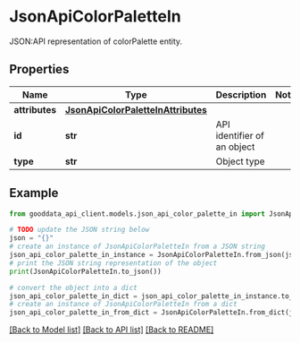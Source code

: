 # JsonApiColorPaletteIn

JSON:API representation of colorPalette entity.

## Properties

Name | Type | Description | Notes
------------ | ------------- | ------------- | -------------
**attributes** | [**JsonApiColorPaletteInAttributes**](JsonApiColorPaletteInAttributes.md) |  | 
**id** | **str** | API identifier of an object | 
**type** | **str** | Object type | 

## Example

```python
from gooddata_api_client.models.json_api_color_palette_in import JsonApiColorPaletteIn

# TODO update the JSON string below
json = "{}"
# create an instance of JsonApiColorPaletteIn from a JSON string
json_api_color_palette_in_instance = JsonApiColorPaletteIn.from_json(json)
# print the JSON string representation of the object
print(JsonApiColorPaletteIn.to_json())

# convert the object into a dict
json_api_color_palette_in_dict = json_api_color_palette_in_instance.to_dict()
# create an instance of JsonApiColorPaletteIn from a dict
json_api_color_palette_in_from_dict = JsonApiColorPaletteIn.from_dict(json_api_color_palette_in_dict)
```
[[Back to Model list]](../README.md#documentation-for-models) [[Back to API list]](../README.md#documentation-for-api-endpoints) [[Back to README]](../README.md)


